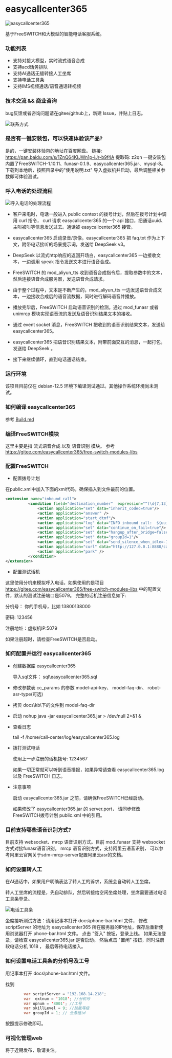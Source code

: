 # easycallcenter365

![easycallcenter365](logo.jpg) 

基于FreeSWITCH和大模型的智能电话客服系统。

### 功能列表

* 支持对接大模型，实时流式语音合成
* 支持acd话务排队
* 支持AI通话无缝转接人工坐席
* 支持电话工具条
* 支持IMS视频通话/语音通话转视频

### 技术交流 && 商业咨询

   bug反馈或者咨询问题请在gitee/github上，新建 Issue，并贴上日志。

  ![联系方式](wetchat.png) 

### 是否有一键安装包，可以快速体验该产品?

是的，一键安装体验包的地址在百度网盘。
链接: https://pan.baidu.com/s/1ZnQ64KIJWn1p-iJr-b9f4A 提取码: z2qn 
一键安装包内置了FreeSWITCH-1.10.11、funasr-0.1.9、easycallcenter365.jar、mysql-8。
下载到本地后，按照目录中的"使用说明.txt" 导入虚拟机并启动，最后调整相关参数即可体验测试。

### 呼入电话的处理流程

   ![呼入电话的处理流程](docs/images/process-flow.png) 
   
* 客户来电时，电话一般进入 public context 的拨号计划，然后在拨号计划中调用 curl 指令，
curl 请求 easycallcenter365 的一个 api 接口，把通话uuid、主叫被叫等信息发送过去。通话被 easycallcenter365 接管。

* easycallcenter365 启动录音/录像。easycallcenter365 把 faq.txt 作为上下文，附带电话接听的场景提示词，发送给 DeepSeek v3。
* DeepSeek 以流式http响应的返回开场白，easycallcenter365 一边接收文本，一边调用 speak 指令发送文本进行语音合成。
* FreeSWITCH 的 mod_aliyun_tts 收到语音合成指令后，提取参数中的文本，然后连接语音合成服务器，发送语音合成请求。
* 由于整个过程中，文本是不断产生的，mod_aliyun_tts 一边发送语音合成文本，一边接收合成后的语音流数据，同时进行解码语音并播放。
* 播放完毕后，FreeSWITCH 启动语音识别的检测。通过 mod_funasr 或者 unimrcp 模块实现语音流的发送及语音识别结果文本的接收。
* 通过 event socket 消息，FreeSWITCH 把收到的语音识别结果文本，发送给 easycallcenter365。
* easycallcenter365 把语音识别结果文本，附带前面交互的消息，一起打包，发送给  DeepSeek 。
* 接下来继续循环，直到电话通话结束。

### 运行环境

   该项目目前仅在 debian-12.5 环境下编译测试通过。其他操作系统环境尚未测试。

### 如何编译 easycallcenter365

参考  [Build.md](Build.md)

### 编译FreeSWITCH模块
 
   这里主要是指 流式语音合成 以及 语音识别 模块。
   参考 https://gitee.com/easycallcenter365/free-switch-modules-libs 
   
### 配置FreeSWITCH

* 配置拨号计划

在public.xml中加入下面的xml代码，确保插入到文件最前的位置。
```xml
<extension name="inbound_call"> 
          <condition field="destination_number"  expression="^(\d{7,13})$" >
              <action application="set" data="inherit_codec=true"/>
              <action application="answer" />
	          <action application="start_dtmf"/> 
	          <action application="log" data="INFO inbound call:  ${uuid}  caller=${caller_id_number}, callee=$1 " />
              <action application="set" data="continue_on_fail=true"/>
              <action application="set" data="hangup_after_bridge=false"/>
	          <action application="set" data="groupId=1"/>
	          <action application="set" data="send_silence_when_idle=-1"/>
              <action application="curl" data="http://127.0.0.1:8880/call-center/inboundProcessor?remote_video_port=${remote_video_port}&amp;local-media-port=${local_media_port}&amp;uuid=${uuid}&amp;caller=${caller_id_number}&amp;callee=$1&amp;load-test-uuid=${uuid}&amp;group-id=${groupId}"/>
              <action application="park" />
          </condition>
</extension>
```   

* 配置测试话机

这里使用分机来模拟呼入电话，如果使用的是项目  https://gitee.com/easycallcenter365/free-switch-modules-libs  中的配置文件，默认的测试注册端口是5079。
完整的话机注册信息如下:
   
  分机号： 你的手机号，比如 13800138000
  
  密码: 123456
  
  注册地址：虚拟机IP:5079 
  
  如果注册超时，请检查FreeSWITCH是否启动。

### 如何配置并运行 easycallcenter365

* 创建数据库 easycallcenter365

  导入sql文件： sql\easycallcenter365.sql

* 修改参数表 cc_params 的参数
   model-api-key、 model-faq-dir、 robot-asr-type(可选) 

* 拷贝 docs\kb\下的文件到  model-faq-dir

* 启动 nohup java -jar easycallcenter365.jar > /dev/null 2>&1 &

* 查看日志

  tail -f /home/call-center/log/easycallcenter365.log 
  
* 拨打测试电话    

  使用上一步注册的话机拨号: 1234567
  
  如果一切正常就可以听到语音播报，如果异常请查看 easycallcenter365.log 以及 FreeSWITCH 日志。

* 注意事项

  启动 easycallcenter365.jar 之前，请确保FreeSWITCH已经启动。
  
  如果修改了 easycallcenter365.jar 的 server.port，
  请同步修改 FreeSWITCH拨号计划 public.xml 中的引用。

   
### 目前支持哪些语音识别方式?   

  目前支持 websocket、mrcp 语音识别方式。目前 mod_funasr 支持 websocket 方式对接funasr语音识别。 
  mrcp 语音识别方式，支持阿里云语音识别， 可以参考阿里云官网关于sdm-mrcp-server配置阿里云asr的文档。  
  
### 如何设置转人工

  在AI通话中，如果用户明确表达了转人工的诉求，系统会自动转人工坐席。

  转人工坐席的流程是，先自动排队，然后转接给空闲坐席处理，坐席需要通过电话工具条登录。  
  
  ![电话工具条](docs/images/phone-bar.png) 
  
  坐席接听测试方法：请用记事本打开 docs\phone-bar.html 文件，
  修改 scriptServer 的地址为 easycallcenter365 所在服务器的IP地址，保存后重新使用浏览器打开 phone-bar.html 文件。
  点击 "签入" 按钮，登录上线。 如果无法登录，请检查 easycallcenter365.jar 是否启动。
  然后点击 "置闲" 按钮，同时注册软电话分机 1018 ， 最后等待电话接入。

### 如何设置电话工具条的分机号及工号

  用记事本打开 docs\phone-bar.html 文件。
  
  找到   
```java     
        var scriptServer = "192.168.14.218";		
        var  extnum = '1018'; //分机号		
        var opnum = '8001'; //工号		
        var skillLevel = 9; //技能等级		
        var groupId = 1; // 业务组id  
```		
		
  按照提示修改即可。

### 可视化管理web 

   将于近期发布，敬请关注。
   
   
   

  
  